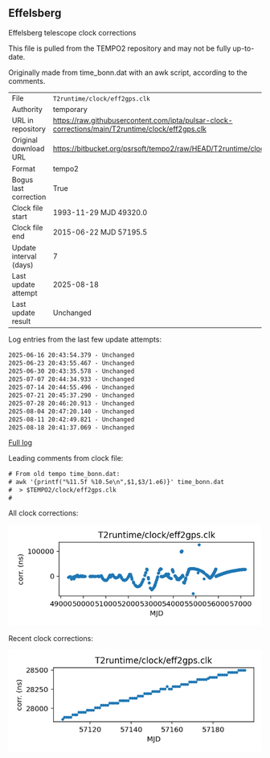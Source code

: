 
## Effelsberg

Effelsberg telescope clock corrections

This file is pulled from the TEMPO2 repository and may not be fully
up-to-date.

Originally made from time_bonn.dat with an awk script, according to
the comments.

|     |     |
|:--- |:--- |
| File | `T2runtime/clock/eff2gps.clk` |
| Authority | temporary |
| URL in repository | <https://raw.githubusercontent.com/ipta/pulsar-clock-corrections/main/T2runtime/clock/eff2gps.clk> |
| Original download URL | <https://bitbucket.org/psrsoft/tempo2/raw/HEAD/T2runtime/clock/eff2gps.clk> |
| Format | tempo2 |
| Bogus last correction | True |
| Clock file start | 1993-11-29 MJD 49320.0 |
| Clock file end | 2015-06-22 MJD 57195.5 |
| Update interval (days) | 7 |
| Last update attempt | 2025-08-18 |
| Last update result | Unchanged |

Log entries from the last few update attempts:
```
2025-06-16 20:43:54.379 - Unchanged
2025-06-23 20:43:55.467 - Unchanged
2025-06-30 20:43:35.578 - Unchanged
2025-07-07 20:44:34.933 - Unchanged
2025-07-14 20:44:55.496 - Unchanged
2025-07-21 20:45:37.290 - Unchanged
2025-07-28 20:46:20.913 - Unchanged
2025-08-04 20:47:20.140 - Unchanged
2025-08-11 20:42:49.821 - Unchanged
2025-08-18 20:41:37.069 - Unchanged
```
[Full log](https://raw.githubusercontent.com/ipta/pulsar-clock-corrections/main/log/T2runtime/clock/eff2gps.clk.log)

Leading comments from clock file:

    # From old tempo time_bonn.dat:
    # awk '{printf("%11.5f %10.5e\n",$1,$3/1.e6)}' time_bonn.dat
    #  > $TEMPO2/clock/eff2gps.clk
    #



All clock corrections:

![plot of all clock corrections](eff2gps.clk.png "All corrections")

Recent clock corrections:

![plot of recent clock corrections](eff2gps.clk.short.png "Recent corrections")

